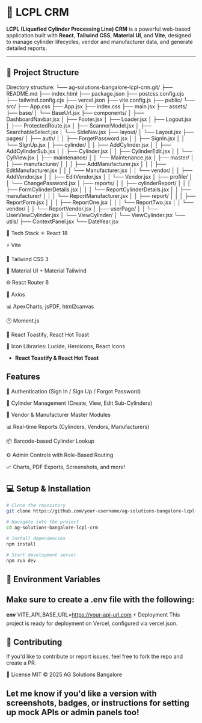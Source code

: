 # 🚀 LCPL CRM

**LCPL (Liquefied Cylinder Processing Line) CRM** is a powerful web-based application built with **React**, **Tailwind CSS**, **Material UI**, and **Vite**, designed to manage cylinder lifecycles, vendor and manufacturer data, and generate detailed reports.

---

## 📁 Project Structure

Directory structure:
└── ag-solutions-bangalore-lcpl-crm.git/
├── README.md
├── index.html
├── package.json
├── postcss.config.cjs
├── tailwind.config.cjs
├── vercel.json
├── vite.config.js
├── public/
└── src/
├── App.css
├── App.jsx
├── index.css
├── main.jsx
├── assets/
├── base/
│ └── BaseUrl.jsx
├── components/
│ ├── DashboardNavbar.jsx
│ ├── Footer.jsx
│ ├── Loader.jsx
│ ├── Logout.jsx
│ ├── ProtectedRoute.jsx
│ ├── ScannerModel.jsx
│ ├── SearchableSelect.jsx
│ └── SideNav.jsx
├── layout/
│ └── Layout.jsx
├── pages/
│ ├── auth/
│ │ ├── ForgetPassword.jsx
│ │ ├── SignIn.jsx
│ │ └── SIgnUp.jsx
│ ├── cylinder/
│ │ ├── AddCylinder.jsx
│ │ ├── AddCylinderSub.jsx
│ │ ├── Cylinder.jsx
│ │ ├── CylinderEdit.jsx
│ │ └── CylView.jsx
│ ├── maintenance/
│ │ └── Maintenance.jsx
│ ├── master/
│ │ ├── manufacturer/
│ │ │ ├── AddManufacturer.jsx
│ │ │ ├── EditManufacturer.jsx
│ │ │ └── Manufacturer.jsx
│ │ └── vendor/
│ │ ├── AddVendor.jsx
│ │ ├── EditVendor.jsx
│ │ └── Vendor.jsx
│ ├── profile/
│ │ └── ChangePassword.jsx
│ ├── reports/
│ │ ├── cylinderReport/
│ │ │ ├── FormCylinderDetails.jsx
│ │ │ └── ReportCylinderDetails.jsx
│ │ ├── manufacturer/
│ │ │ └── ReportManufacturer.jsx
│ │ ├── report/
│ │ │ ├── ReportForm.jsx
│ │ │ ├── ReportOne.jsx
│ │ │ └── ReportTwo.jsx
│ │ └── vendor/
│ │ └── ReportVendor.jsx
│ ├── userPage/
│ │ └── UserViewCylinder.jsx
│ └── ViewCylinder/
│ └── ViewCylinder.jsx
└── utils/
├── ContextPanel.jsx
└── DateYear.jsx

🔧 Tech Stack
⚛️ React 18

⚡ Vite

🎨 Tailwind CSS 3

🧱 Material UI + Material Tailwind

🌐 React Router 6

🔗 Axios

📊 ApexCharts, jsPDF, html2canvas

🕒 Moment.js

🔔 React Toastify, React Hot Toast

🎯 Icon Libraries: Lucide, Heroicons, React Icons

- **React Toastify & React Hot Toast**

## Features

🔐 Authentication (Sign In / Sign Up / Forgot Password)

🧪 Cylinder Management (Create, View, Edit Sub-Cylinders)

🧾 Vendor & Manufacturer Master Modules

📊 Real-time Reports (Cylinders, Vendors, Manufacturers)

📦 Barcode-based Cylinder Lookup

⚙️ Admin Controls with Role-Based Routing

📈 Charts, PDF Exports, Screenshots, and more!

## 💻 Setup & Installation

```bash
# Clone the repository
git clone https://github.com/your-username/ag-solutions-bangalore-lcpl-crm.git

# Navigate into the project
cd ag-solutions-bangalore-lcpl-crm

# Install dependencies
npm install

# Start development server
npm run dev
```

## 🧪 Environment Variables

## Make sure to create a .env file with the following:

**env**
VITE_API_BASE_URL=https://your-api-url.com
⚡ Deployment
This project is ready for deployment on Vercel, configured via vercel.json.

## 🙌 Contributing

If you'd like to contribute or report issues, feel free to fork the repo and create a PR.

📄 License
MIT © 2025 AG Solutions Bangalore

## Let me know if you'd like a version with screenshots, badges, or instructions for setting up mock APIs or admin panels too!
